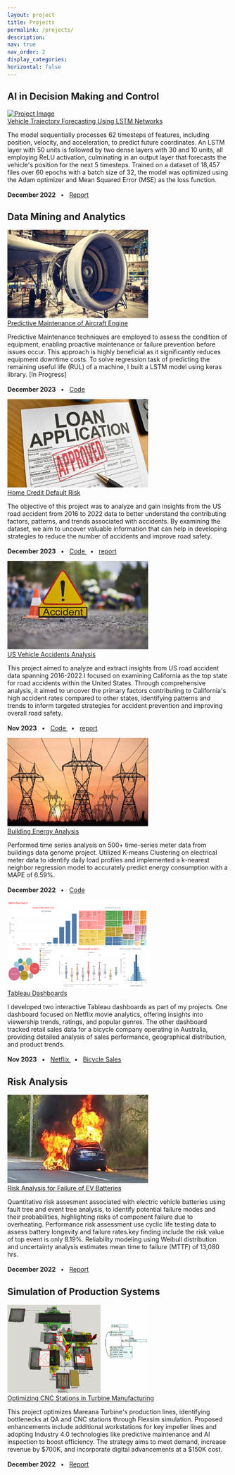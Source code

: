 ```yaml
---
layout: project
title: Projects
permalink: /projects/
description:
nav: true
nav_order: 2
display_categories:
horizontal: false
---
```


<!-- projects -->

<div class="projects">
 <section id="projects" class="portfolio-item">
    <h2>
      AI in Decision Making and Control
    </h2>
    <div class="projects-container">
      <div class="project">
        <div class="project-image">
          <a href="" style="height: 12em;">
            <img width="320" height="200" src="../assets/img/projects/trajectory.gif" alt="Project Image"
            />
          </a>
        </div>
        <div class="project-content">
          <a href="#" class="research-proj-title">
            Vehicle Trajectory Forecasting Using LSTM Networks
          </a>
          <p>
            The model sequentially processes 62 timesteps of features, including position, velocity, and acceleration, to predict future coordinates. An LSTM layer with 50 units is followed by two dense layers with 30 and 10 units, all employing ReLU activation, culminating in an output layer that forecasts the vehicle's position for the next 5 timesteps. Trained on a dataset of 18,457 files over 60 epochs with a batch size of 32, the model was optimized using the Adam optimizer and Mean Squared Error (MSE) as the loss function.
            <br>
            <br>
            <b>
              December 2022
            </b>
            &nbsp;&nbsp;&bull;&nbsp;&nbsp;
            <a href="https://drive.google.com/file/d/171DwMsI1L774TiRNUt-bis0X0G4FjnyI/view?usp=drive_link"
            target="_blank">
              Report
            </a>
          </p>
        </div>
      </div>
    </div>
  </section>
  
  <section id="projects" class="portfolio-item">
    <h2>
      Data Mining and Analytics
    </h2>
    <div class="projects-container"> 
      <div class="project">
        <div class="project-image">
          <a href="" style="height: 12em;">
            <img width="320" height="200" src="../assets/img/projects/airplane.jpeg"
            alt="Project Image" />
          </a>
        </div>
        <div class="project-content">
          <a href="https://docs.google.com/presentation/d/1zNCyu7yM1hGsVfAu0PtWSrSqo8q09ZvbnaHwQeRdvXc/edit#slide=id.p"
          class="research-proj-title" target="_blank">
            Predictive Maintenance of Aircraft Engine
          </a>
          <p>
            Predictive Maintenance techniques are employed to assess the condition of equipment, enabling proactive maintenance or failure prevention before issues occur. This approach is highly beneficial as it significantly reduces equipment downtime costs. To solve regression task of predicting the remaining useful life (RUL) of a machine, I built a LSTM model using keras library. [In Progress]
            <br>
            <br>
            <b>
              December 2023
            </b>
            &nbsp;&nbsp;&bull;&nbsp;&nbsp;
            <a href="https://github.com/kkratos/Predictive-Maintenance-of-Aircraft-Engine">
              Code
            </a>
          </p>
        </div>
      </div>
    </div>
    <div class="projects-container"> 
      <div class="project">
        <div class="project-image">
          <a href="" style="height: 12em;">
            <img width="320" height="200" src="../assets/img/projects/loan.jpg"
            alt="Project Image" />
          </a>
        </div>
        <div class="project-content">
          <a href="https://docs.google.com/presentation/d/1zNCyu7yM1hGsVfAu0PtWSrSqo8q09ZvbnaHwQeRdvXc/edit#slide=id.p"
          class="research-proj-title" target="_blank">
            Home Credit Default Risk
          </a>
          <p>
            The objective of this project was to analyze and gain insights from the
            US road accident from 2016 to 2022 data to better understand the contributing
            factors, patterns, and trends associated with accidents. By examining the
            dataset, we aim to uncover valuable information that can help in developing
            strategies to reduce the number of accidents and improve road safety.
            <br>
            <br>
            <b>
              December 2023
            </b>
            &nbsp;&nbsp;&bull;&nbsp;&nbsp;
            <a href="https://github.com/kkratos/Home-Credit-Default-Risk">
              Code
            </a>
            &nbsp;&nbsp;&bull;&nbsp;&nbsp;
            <a href="https://docs.google.com/presentation/d/1zNCyu7yM1hGsVfAu0PtWSrSqo8q09ZvbnaHwQeRdvXc/edit#slide=id.p"
            target="_blank">
              report
            </a>
          </p>
        </div>
      </div>
    </div>
    <div class="projects-container">
      <div class="project">
        <div class="project-image">
          <a href="" style="height: 12em;">
            <img width="320" height="200" src="../assets/img/projects/accidents.jpg"
            alt="Project Image" />
          </a>
        </div>
        <div class="project-content">
          <a href="https://docs.google.com/presentation/d/1lTvI8ufdjC_ie17wo_yj4vBeuOUMRvxJmAsXBbnD3-o/edit#slide=id.p"
          class="research-proj-title" target="_blank">
            US Vehicle Accidents Analysis
          </a>
          <p>
            This project aimed to analyze and extract insights from US road accident
            data spanning 2016-2022.I focused on examining California as the top state
            for road accidents within the United States. Through comprehensive analysis,
            it aimed to uncover the primary factors contributing to California's high
            accident rates compared to other states, identifying patterns and trends
            to inform targeted strategies for accident prevention and improving overall
            road safety.
            <br>
            <br>
            <b>
              Nov 2023
            </b>
            &nbsp;&nbsp;&bull;&nbsp;&nbsp;
            <a href="https://github.com/kkratos/Data-Analytics-in-R/blob/main/Project/Final.R"
            target="_blank">
              Code
            </a>
            &nbsp;&nbsp;&bull;&nbsp;&nbsp;
            <a href="https://docs.google.com/presentation/d/1lTvI8ufdjC_ie17wo_yj4vBeuOUMRvxJmAsXBbnD3-o/edit#slide=id.p"
            target="_blank">
              report
            </a>
          </p>
        </div>
      </div>
    </div>
    <div class="projects-container">
      <div class="project">
        <div class="project-image">
          <a href="" style="height: 12em;">
            <img width="320" height="200" src="../assets/img/projects/electricity.png"
            alt="Project Image" />
          </a>
        </div>
        <div class="project-content">
          <a href="https://github.com/kkratos/Building-Energy-Analysis"
          class="research-proj-title" target="_blank">
            Building Energy Analysis
          </a>
          <p>
            Performed time series analysis on 500+ time-series meter data from buildings data genome project. Utilized K-means Clustering on electrical meter data to identify daily load profiles and implemented a k-nearest neighbor regression model to accurately predict energy consumption with a MAPE of 6.59%.
            <br>
            <br>
            <b>
              December 2022
            </b>
            &nbsp;&nbsp;&bull;&nbsp;&nbsp;
            <a href="https://github.com/kkratos/Building-Energy-Analysis"
            target="_blank">
              Code
            </a>
          </p>
        </div>
      </div>
    </div>
    <div class="projects-container">
      <div class="project">
        <div class="project-image">
          <a href="" style="height: 12em;">
            <img width="320" height="200" src="../assets/img/projects/dashboard.png"
            alt="Project Image" />
          </a>
        </div>
        <div class="project-content">
          <a href=""
          class="research-proj-title">
            Tableau Dashboards
          </a>
          <p>
            I developed two interactive Tableau dashboards as part of my projects. One dashboard focused on Netflix movie analytics, offering insights into viewership trends, ratings, and popular genres. The other dashboard tracked retail sales data for a bicycle company operating in Australia, providing detailed analysis of sales performance, geographical distribution, and product trends.
            <br>
            <br>
            <b>
              Nov 2023
            </b>
            &nbsp;&nbsp;&bull;&nbsp;&nbsp;
            <a href="https://public.tableau.com/app/profile/kamalpatel/viz/Netflix_16999804373180/ProfilesofMoviesAdded2010-2019"
            target="_blank">
              Netflix
            </a>
            &nbsp;&nbsp;&bull;&nbsp;&nbsp;
            <a href="https://public.tableau.com/app/profile/kamalpatel/viz/SalesDashboard_16996559156500/Sales"
            target="_blank">
              Bicycle Sales
            </a>
          </p>
        </div>
      </div>
    </div>

  </section>
  <!-- Risk Analysis -->
  <section id="projects" class="portfolio-item">
    <h2>
      Risk Analysis
    </h2>
    <div class="projects-container">
      <div class="project">
        <div class="project-image">
          <a href="" style="height: 12em;">
            <img width="320" height="200" src="../assets/img/projects/risk.png" alt="Project Image"
            />
          </a>
        </div>
        <div class="project-content">
          <a href="#" class="research-proj-title">
            Risk Analysis for Failure of EV Batteries
          </a>
          <p>
            Quantitative risk assesment associated with electric vehicle batteries using
            fault tree and event tree analysis, to identify potential
            failure modes and their probabilities, highlighting risks of component
            failure due to overheating. Performance risk assessment use cyclic life
            testing data to assess battery longevity and failure rates.key finding include the risk value of top event is only 8.19%. 
            Reliability modeling using Weibull distribution and uncertainty analysis estimates mean time to failure (MTTF) of 13,080 hrs.
            <br>
            <br>
            <b>
              December 2022
            </b>
            &nbsp;&nbsp;&bull;&nbsp;&nbsp;
            <a href="https://drive.google.com/file/d/171DwMsI1L774TiRNUt-bis0X0G4FjnyI/view?usp=drive_link"
            target="_blank">
              Report
            </a>
          </p>
        </div>
      </div>
    </div>
    
  </section>
  <!-- Simulation of Production Systems -->
  <section id="projects" class="portfolio-item">
    <h2>
      Simulation of Production Systems
    </h2>
    <div class="projects-container">
      <div class="project">
        <div class="project-image">
          <a href="" style="height: 12em;">
            <img width="320" height="200" src="../assets/img/projects/flexsim.gif" alt="Project Image"
            />
          </a>
        </div>
        <div class="project-content">
          <a href="https://docs.google.com/presentation/d/1BZzvgnlkeKS1BIuX9DnHdslQ32W94SJWLdo1aZteWb8/edit#slide=id.g1f87997393_0_782"
          class="research-proj-title" target="_blank">
            Optimizing CNC Stations in Turbine Manufacturing
          </a>
          <p>
            This project optimizes Mareana Turbine's production lines, identifying
            bottlenecks at QA and CNC stations through Flexsim simulation. Proposed
            enhancements include additional workstations for key impeller lines and
            adopting Industry 4.0 technologies like predictive maintenance and AI inspection
            to boost efficiency. The strategy aims to meet demand, increase revenue
            by $700K, and incorporate digital advancements at a $150K cost.
            <br>
            <br>
            <b>
              December 2022
            </b>
            &nbsp;&nbsp;&bull;&nbsp;&nbsp;
            <!-- <a href="https://drive.google.com/drive/folders/1qlgQ9tQ9yDmx3vQ_kYfpukQJ9BHeg7eI?usp=sharing">FlexSim</a>&nbsp;&nbsp;&bull;&nbsp;&nbsp; -->
            <a href="https://docs.google.com/presentation/d/1BZzvgnlkeKS1BIuX9DnHdslQ32W94SJWLdo1aZteWb8/edit#slide=id.g1f87997393_0_782"
            target="_blank">
              Report
            </a>
          </p>
        </div>
      </div>
    </div>
  </section>
</div>
